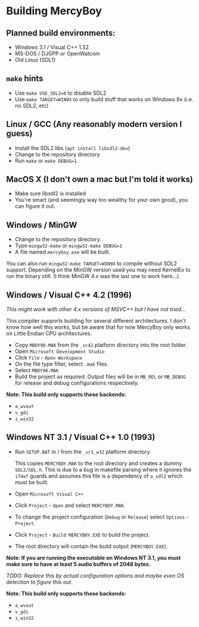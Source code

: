 # Building MercyBoy

## Planned build environments:

- Windows 3.1 / Visual C++ 1.52
- MS-DOS / DJGPP or OpenWatcom
- Old Linux (SDL1)

## `make` hints

- Use `make USE_SDL2=0` to disable SDL2
- Use `make TARGET=WIN9X` to only build stuff that works on Windows 9x (i.e. no SDL2, etc)

## Linux / GCC (Any reasonably modern version I guess)

- Install the SDL2 libs (`apt install libsdl2-dev`)
- Change to the repository directory
- Run `make` or `make DEBUG=1`

## MacOS X (I don't own a mac but I'm told it works)

- Make sure libsdl2 is installed
- You're smart (and seemingly way too wealthy for your own good), you can figure it out.

## Windows / MinGW

- Change to the repository directory.
- Type `mingw32-make` or `mingw32-make DEBUG=1`
- A file named `mercyboy.exe` will be built.

You can also run `mingw32-make TARGET=WIN9X` to compile without SDL2 support. Depending on the MinGW version used you may need KernelEx to run the binary still. (I think MinGW 4.x was the last one to work here...)

## Windows / Visual C++ 4.2 (1996)

*This might work with other 4.x versions of MSVC++ but I have not tried...*

This compiler supports building for several different architectures. I don't know how well this works, but be aware that for now MercyBoy only works on Little Endian CPU architectures.

- Copy `MBOY98.MAK` from the `_vc42` platform directory into the root folder.
- Open `Microsoft Development Studio`
- Click `File` - `Open Workspace`
- On the file type filter, select `.mak` files.
- Select `MBOY98.MAK`
- Build the project as required. Output files will be in `MB_REL` or `MB_DEBUG` for release and debug configurations respectively.

**Note: This build only supports these backends:**

- `a_wvout`
- `v_gdi`
- `i_win32`

## Windows NT 3.1 / Visual C++ 1.0 (1993)

- Run `SETUP.BAT` in / from the `_vc1_w32` platform directory.

  This copies `MERCYBOY.MAK` to the root directory and creates a dummy `SDL2/SDL.h`. This is due to a bug in makefile parsing where it
  ignores the `ifdef` guards and assumes this file is a dependency of `a_sdl2` which must be built.
- Open `Microsoft Visual C++`
- Click `Project` - `Open` and select `MERCYBOY.MAK`.
- To change the project configuration (`Debug` or `Release`) select `Options` - `Project`.
- Click `Project` - `Build MERCYBOY.EXE` to build the project.
- The root directory will contain the build output (`MERCYBOY.EXE`).

**Note: If you are running the executable on Windows NT 3.1, you must make sure to have at least 5 audio buffers of 2048 bytes.**

*TODO: Replace this by actual configuration options and maybe even OS detection to figure this out.*

**Note: This build only supports these backends:**

- `a_wvout`
- `v_gdi`
- `i_win32`
